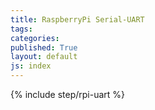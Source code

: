 ```yaml
---
title: RaspberryPi Serial-UART
tags: 
categories: 
published: True
layout: default
js: index
---
```


{% include step/rpi-uart %}
